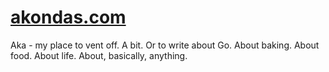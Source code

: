 # [akondas.com](https://akondas.com)

Aka - my place to vent off. A bit. Or to write about Go. About baking. About food. About life. About, basically, anything.
